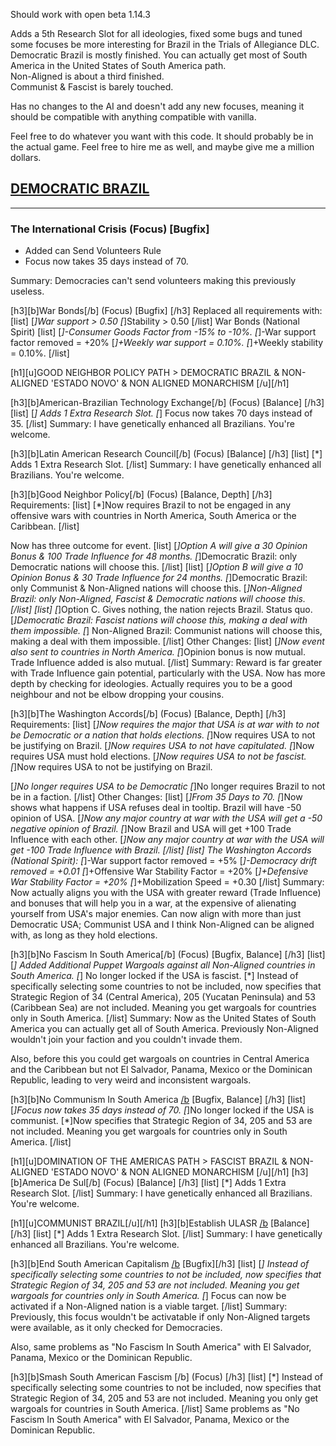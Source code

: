Should work with open beta 1.14.3

Adds a 5th Research Slot for all ideologies, fixed some bugs and tuned some focuses be more interesting for Brazil in the Trials of Allegiance DLC. <br>
Democratic Brazil is mostly finished. You can actually get most of South America in the United States of South America path. <br>
Non-Aligned is about a third finished. <br>
Communist & Fascist is barely touched. <br>

Has no changes to the AI and doesn't add any new focuses, meaning it should be compatible with anything compatible with vanilla. <br>

Feel free to do whatever you want with this code. It should probably be in the actual game. Feel free to hire me as well, and maybe give me a million dollars. <br>

## <ins> DEMOCRATIC BRAZIL </ins>
---
### **The International Crisis** (Focus) [Bugfix]

* Added can Send Volunteers Rule
* Focus now takes 35 days instead of 70.

Summary: Democracies can't send volunteers making this previously useless.

[h3][b]War Bonds[/b] (Focus) [Bugfix] [/h3]
Replaced all requirements with:
[list]
[*]War support > 0.50
[*]Stability > 0.50
[/list]
War Bonds (National Spirit)
[list]
[*]-Consumer Goods Factor from -15% to -10%.
[*]-War support factor removed = +20%
[*]+Weekly war support = 0.10%.
[*]+Weekly stability = 0.10%.
[/list]

[h1][u]GOOD NEIGHBOR POLICY PATH > DEMOCRATIC BRAZIL & NON-ALIGNED 'ESTADO NOVO' & NON ALIGNED MONARCHISM [/u][/h1]

[h3][b]American-Brazilian Technology Exchange[/b] (Focus) [Balance] [/h3]
[list]
[*] Adds 1 Extra Research Slot.
[*] Focus now takes 70 days instead of 35.
[/list]
Summary: I have genetically enhanced all Brazilians. You're welcome.

[h3][b]Latin American Research Council[/b] (Focus) [Balance] [/h3]
[list]
[*] Adds 1 Extra Research Slot.
[/list]
Summary: I have genetically enhanced all Brazilians. You're welcome.

[h3][b]Good Neighbor Policy[/b] (Focus) [Balance, Depth] [/h3]
Requirements:
[list]
[*]Now requires Brazil to not be engaged in any offensive wars with countries in North America, South America or the Caribbean.
[/list]

Now has three outcome for event.
[list]
[*]Option A will give a 30 Opinion Bonus & 100 Trade Influence for 48 months.
[*]Democratic Brazil: only Democratic nations will choose this.
[/list]
[list]
[*]Option B will give a 10 Opinion Bonus & 30 Trade Influence for 24 months.
[*]Democratic Brazil: only Communist & Non-Aligned nations will choose this.
[*]Non-Aligned Brazil: only Non-Aligned, Fascist & Democratic nations will choose this.
[/list]
[list]
[*]Option C. Gives nothing, the nation rejects Brazil. Status quo.
[*]Democratic Brazil: Fascist nations will choose this, making a deal with them impossible.
[*] Non-Aligned Brazil: Communist nations will choose this, making a deal with them impossible.
[/list]
Other Changes:
[list]
[*]Now event also sent to countries in North America.
[*]Opinion bonus is now mutual. Trade Influence added is also mutual.
[/list]
Summary: Reward is far greater with Trade Influence gain potential, particularly with the USA. Now has more depth by checking for ideologies. Actually requires you to be a good neighbour and not be elbow dropping your cousins.

[h3][b]The Washington Accords[/b] (Focus) [Balance, Depth] [/h3]
Requirements:
[list]
[*]Now requires the major that USA is at war with to not be Democratic or a nation that holds elections.
[*]Now requires USA to not be justifying on Brazil.
[*]Now requires USA to not have capitulated.
[*]Now requires USA must hold elections.
[*]Now requires USA to not be fascist.
[*]Now requires USA to not be justifying on Brazil.

[*]No longer requires USA to be Democratic
[*]No longer requires Brazil to not be in a faction.
[/list]
Other Changes:
[list]
[*]From 35 Days to 70.
[*]Now shows what happens if USA refuses deal in tooltip. Brazil will have -50 opinion of USA.
[*]Now any major country at war with the USA will get a -50 negative opinion of Brazil.
[*]Now Brazil and USA will get +100 Trade Influence with each other.
[*]Now any major country at war with the USA will get -100 Trade Influence with Brazil.
[/list]
[list]
The Washington Accords (National Spirit):
[*]-War support factor removed = +5%
[*]-Democracy drift removed = +0.01
[*]+Offensive War Stability Factor = +20%
[*]+Defensive War Stability Factor = +20%
[*]+Mobilization Speed = +0.30
[/list]
Summary: Now actually aligns you with the USA with greater reward (Trade Influence) and bonuses that will help you in a war, at the expensive of alienating yourself from USA's major enemies. Can now align with more than just Democratic USA; Communist USA and I think Non-Aligned can be aligned with, as long as they hold elections. 

[h3][b]No Fascism In South America[/b] (Focus) [Bugfix, Balance] [/h3]
[list]
[*] Added Additional Puppet Wargoals against all Non-Aligned countries in South America.
[*] No longer locked if the USA is fascist.
[*] Instead of specifically selecting some countries to not be included, now specifies that Strategic Region of 34 (Central America), 205 (Yucatan Peninsula) and 53 (Caribbean Sea) are not included. Meaning you get wargoals for countries only in South America. 
[/list]
Summary: Now as the United States of South America you can actually get all of South America. Previously Non-Aligned wouldn't join your faction and you couldn't invade them.

Also, before this you could get wargoals on countries in Central America and the Caribbean but not El Salvador,  Panama, Mexico or the Dominican Republic, leading to very weird and inconsistent wargoals.

[h3][b]No Communism In South America [/b](Focus) [Bugfix, Balance] [/h3]
[list]
[*]Focus now takes 35 days instead of 70.
[*]No longer locked if the USA is communist.
[*]Now specifies that Strategic Region of 34, 205 and 53 are not included. Meaning you get wargoals for countries only in South America.
[/list]

[h1][u]DOMINATION OF THE AMERICAS PATH > FASCIST BRAZIL & NON-ALIGNED 'ESTADO NOVO' & NON ALIGNED MONARCHISM [/u][/h1]
[h3][b]America De Sul[/b] (Focus) [Balance] [/h3]
[list]
[*] Adds 1 Extra Research Slot.
[/list]
Summary: I have genetically enhanced all Brazilians. You're welcome.

[h1][u]COMMUNIST BRAZIL[/u][/h1]
[h3][b]Establish ULASR [/b](Focus) [Balance][/h3]
[list]
[*] Adds 1 Extra Research Slot.
[/list]
Summary: I have genetically enhanced all Brazilians. You're welcome.


[h3][b]End South American Capitalism [/b](Focus) [Bugfix][/h3]
[list]
[*] Instead of specifically selecting some countries to not be included, now specifies that Strategic Region of 34, 205  and 53 are not included. Meaning you get wargoals for countries only in South America. 
[*] Focus can now be activated if a Non-Aligned nation is a viable target.
[/list]
Summary: Previously, this focus wouldn't be activatable if only Non-Aligned targets were available, as it only checked for Democracies.

Also, same problems as "No Fascism In South America" with El Salvador,  Panama, Mexico or the Dominican Republic.

[h3][b]Smash South American Fascism [/b] (Focus) [/h3]
[list]
[*] Instead of specifically selecting some countries to not be included, now specifies that Strategic Region of 34, 205 and 53 are not included. Meaning you only get wargoals for countries in South America.
[/list]
Same problems as "No Fascism In South America" with El Salvador,  Panama, Mexico or the Dominican Republic.
